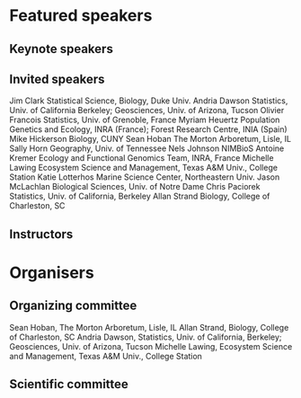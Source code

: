 # Featured speakers

## Keynote speakers


## Invited speakers

Jim Clark	Statistical Science, Biology, Duke Univ.
Andria Dawson	Statistics, Univ. of California Berkeley; Geosciences, Univ. of Arizona, Tucson
Olivier Francois	Statistics, Univ. of Grenoble, France
Myriam Heuertz	Population Genetics and Ecology, INRA (France); Forest Research Centre, INIA (Spain)
Mike Hickerson	Biology, CUNY
Sean Hoban	The Morton Arboretum, Lisle, IL
Sally Horn	Geography, Univ. of Tennessee
Nels Johnson	NIMBioS
Antoine Kremer	Ecology and Functional Genomics Team, INRA, France
Michelle Lawing	Ecosystem Science and Management, Texas A&M Univ., College Station
Katie Lotterhos	Marine Science Center, Northeastern Univ.
Jason McLachlan	Biological Sciences, Univ. of Notre Dame
Chris Paciorek	Statistics, Univ. of California, Berkeley
Allan Strand	Biology, College of Charleston, SC

## Instructors


# Organisers


## Organizing committee

Sean Hoban, The Morton Arboretum, Lisle, IL
Allan Strand, Biology, College of Charleston, SC
Andria Dawson, Statistics, Univ. of California, Berkeley; Geosciences, Univ. of Arizona, Tucson
Michelle Lawing, Ecosystem Science and Management, Texas A&M Univ., College Station

## Scientific committee
